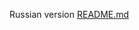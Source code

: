 Russian version <a href="https://github.com/gdevby/desktop-starter-launch-update-bootstrap/blob/master/config-generator/README_RU.md">README.md </a>
